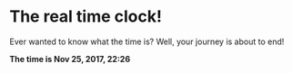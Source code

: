 # The real time clock!

Ever wanted to know what the time is? Well, your journey is about to end!

**The time is Nov 25, 2017, 22:26**